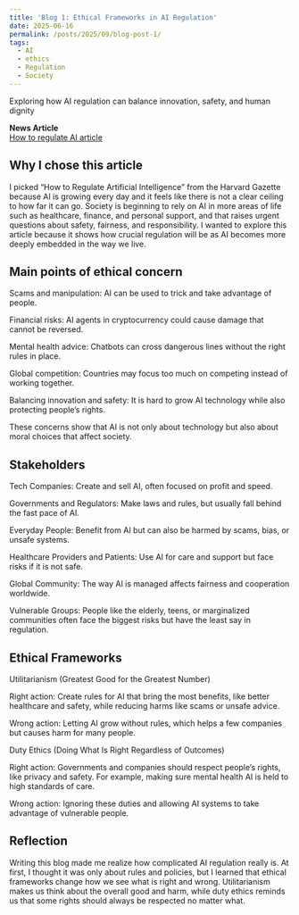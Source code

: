 ```yaml
---
title: 'Blog 1: Ethical Frameworks in AI Regulation'
date: 2025-06-16
permalink: /posts/2025/09/blog-post-1/
tags:
  - AI
  - ethics
  - Regulation
  - Society
---
```


Exploring how AI regulation can balance innovation, safety, and human dignity

**News Article**  
[How to regulate AI article](https://news.harvard.edu/gazette/story/2025/09/how-to-regulate-artificial-intelligence-ai/)

Why I chose this article
---
I picked “How to Regulate Artificial Intelligence” from the Harvard Gazette because AI is growing every day and it feels like there is not a clear ceiling to how far it can go. Society is beginning to rely on AI in more areas of life such as healthcare, finance, and personal support, and that raises urgent questions about safety, fairness, and responsibility. I wanted to explore this article because it shows how crucial regulation will be as AI becomes more deeply embedded in the way we live.

Main points of ethical concern
---
Scams and manipulation: AI can be used to trick and take advantage of people.

Financial risks: AI agents in cryptocurrency could cause damage that cannot be reversed.

Mental health advice: Chatbots can cross dangerous lines without the right rules in place.

Global competition: Countries may focus too much on competing instead of working together.

Balancing innovation and safety: It is hard to grow AI technology while also protecting people’s rights.

These concerns show that AI is not only about technology but also about moral choices that affect society.

Stakeholders
---
Tech Companies: Create and sell AI, often focused on profit and speed.

Governments and Regulators: Make laws and rules, but usually fall behind the fast pace of AI.

Everyday People: Benefit from AI but can also be harmed by scams, bias, or unsafe systems.

Healthcare Providers and Patients: Use AI for care and support but face risks if it is not safe.

Global Community: The way AI is managed affects fairness and cooperation worldwide.

Vulnerable Groups: People like the elderly, teens, or marginalized communities often face the biggest risks but have the least say in regulation.

Ethical Frameworks
---
Utilitarianism (Greatest Good for the Greatest Number)

Right action: Create rules for AI that bring the most benefits, like better healthcare and safety, while reducing harms like scams or unsafe advice.

Wrong action: Letting AI grow without rules, which helps a few companies but causes harm for many people.

Duty Ethics (Doing What Is Right Regardless of Outcomes)

Right action: Governments and companies should respect people’s rights, like privacy and safety. For example, making sure mental health AI is held to high standards of care.

Wrong action: Ignoring these duties and allowing AI systems to take advantage of vulnerable people.

Reflection
---
Writing this blog made me realize how complicated AI regulation really is. At first, I thought it was only about rules and policies, but I learned that ethical frameworks change how we see what is right and wrong. Utilitarianism makes us think about the overall good and harm, while duty ethics reminds us that some rights should always be respected no matter what.